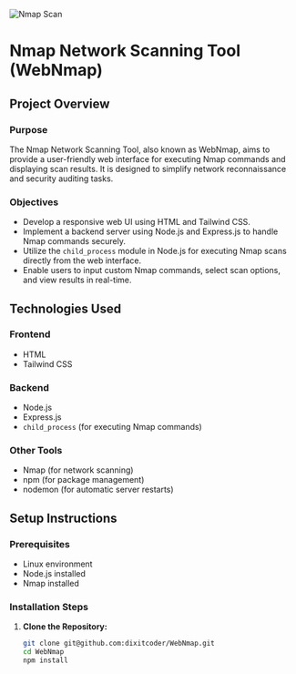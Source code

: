 ![Nmap Scan](https://scottbrownconsulting.com/wp-content/uploads/2018/11/nmap.png)

# Nmap Network Scanning Tool (WebNmap)

## Project Overview

### Purpose
The Nmap Network Scanning Tool, also known as WebNmap, aims to provide a user-friendly web interface for executing Nmap commands and displaying scan results. It is designed to simplify network reconnaissance and security auditing tasks.

### Objectives
- Develop a responsive web UI using HTML and Tailwind CSS.
- Implement a backend server using Node.js and Express.js to handle Nmap commands securely.
- Utilize the `child_process` module in Node.js for executing Nmap scans directly from the web interface.
- Enable users to input custom Nmap commands, select scan options, and view results in real-time.

## Technologies Used

### Frontend
- HTML
- Tailwind CSS

### Backend
- Node.js
- Express.js
- `child_process` (for executing Nmap commands)

### Other Tools
- Nmap (for network scanning)
- npm (for package management)
- nodemon (for automatic server restarts)

## Setup Instructions

### Prerequisites
- Linux environment
- Node.js installed
- Nmap installed

### Installation Steps

1. **Clone the Repository:**

   ```bash
   git clone git@github.com:dixitcoder/WebNmap.git
   cd WebNmap
   npm install
